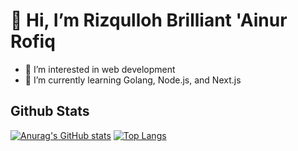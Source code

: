 
# 👋 Hi, I’m Rizqulloh Brilliant 'Ainur Rofiq
- 👀 I’m interested in web development
- 🌱 I’m currently learning Golang, Node.js, and Next.js 
<!-- - 💞️ I’m looking to collaborate on ... -->
<!-- - 📫 How to reach me ... -->

## Github Stats

[![Anurag's GitHub stats](https://github-readme-stats.vercel.app/api?username=rizqrofiq&show_icons=true&theme=radical)](https://github.com/anuraghazra/github-readme-stats) [![Top Langs](https://github-readme-stats.vercel.app/api/top-langs/?username=rizqrofiq&layout=compact&theme=radical)](https://github.com/anuraghazra/github-readme-stats)

<!---
rizqrofiq/rizqrofiq is a ✨ special ✨ repository because its `README.md` (this file) appears on your GitHub profile.
You can click the Preview link to take a look at your changes.
--->
